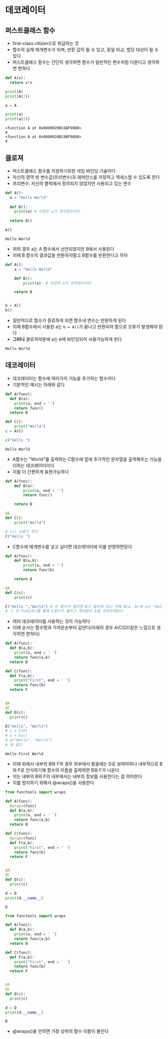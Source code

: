 # 데코레이터

## 퍼스트클래스 함수

- first-class citizen으로 취급하는 것
- 함수의 실제 매개변수가 되며, 반환 값이 될 수 있고, 동일 비교, 할당 대상이 될 수 있다
- 퍼스트클래스 함수는 간단히 생각하면 함수가 일반적인 변수처럼 다룬다고 생각하면 편하다

```python
def A(x):
  return x*x

print(A)
print(A(2))

a = A

print(a)
print(a(2))
```

```
<function A at 0x0000020BC6BF90D8>
4
<function A at 0x0000020BC6BF90D8>
4
```


## 클로져

- 퍼스트클래스 함수를 지원하기위한 네임 바인딩 기술이다
- 자신의 영역 밖 변수값(프리변수)과 레퍼런스를 저장하고 액세스할 수 있도록 한다
- 프리변수: 자신의 블럭에서 정의되지 않았지만 사용되고 있는 변수

```python
def A():
  a = "Hello World"
  
  def B():
    print(a) # 이경우 a가 프리변수이다
  
  return B()

A()
```

```
Hello World
```

- 위의 경우 a는 A 함수에서 선언되었지만 B에서 사용된다
- 이때 B 함수의 결과값을 반환하지말고 B함수를 반환한다고 하자

```python
def A():
    a = "Hello World"

    def B():
        print(a)  # 이경우 a가 프리변수이다

    return B


b = A()
b()
```
- 일반적으로 함수가 종료하게 되면 함수내 변수는 반환하게 된다
- 이때 B함수에서 사용된 a는 ```b = A()```가 끝나고 반환되야 함으로 오류가 발생해야 된다
- **그러나** 클로저덕분에 a는 b에 바인딩되어 사용가능하게 된다

```
Hello World
```

## 데코레이터

- 데코레이터는 함수에 여러가지 기능을 추가하는 함수이다
- 기본적인 예시는 아래와 같다

```python
def A(func):
  def B(a):
    print(a, end = '')
    return func()
  return B

def C():
    print("World")
c = A(C)

c("Hello ")
```

```
Hello World
```
- A함수는 "World"를 출력하는 C함수에 앞에 추가적인 문자열을 출력해주는 기능을 더하는 데코레이터이다
- 이를 더 간편하게 표현가능하다

```python
def A(func):
    def B(a):
        print(a, end = '')
        return func()

    return B

@A
def C():
    print("World")

# C() 오류가 뜬다
C("Hello ")
```

- C함수에 매개변수를 넣고 싶다면 데코레이터에 이를 반영하면된다

```python
def A(func):
    def B(a,b):
        print(a, end = '')
        return func(b)

    return B

@A
def C(c):
    print(c)

C("Hello ","World") # 이 함수가 불리면 B가 불리게 되고 이때 B(a, b)에 a는 "Hello " b는 "World"가 들어간다
# 그 뒤 func(b)를 통해 C함수가 불리고 매개변수 b를 건네주게된다
```

- 여러 데코레이터를 사용하는 것이 가능하다
- 이때 순서는 함수명과 가까운순부터 감싼다(아래의 경우 A(C(D))같은 느낌으로 생각하면 편하다)

```python
def A(func):
  def B(a,b):
    print(a, end = ' ')
    return func(a,b)
  return B

def C(func):
  def F(a,b):
    print("First", end = ' ')
    return func(b)
  return F


@A
@C
def D(c):
  print(c)

D("Hello", "World")
# c = C(D)
# a = A(c)
# a("Hello", "World")
# 와 같다
```

```
Hello First World
```


- 이때 위에서 내부의 B와 F의 경우 외부에서 봤을때는 D로 보여야하나 내부적으로 B와 F로 인식하기해 함수의 이름을 출력하면 B와 F가 나온다
- 이는 내부의 B와 F의 내부에서는 내부의 정보를 사용한다는 걸 의미한다
- 이를 방지하기 위해서 @wraps()을 사용한다

```python
from functools import wraps

def A(func):
  @wraps(func)
  def B(a,b):
    print(a, end = ' ')
    return func(a,b)
  return B

def C(func):
  @wraps(func)
  def F(a,b):
    print("First", end = ' ')
    return func(b)
  return F


@A
@C
def D(c):
  print(c)

d = D
print(d.__name__)
```

```
D
```

```python
from functools import wraps

def A(func):
  def B(a,b):
    print(a, end = ' ')
    return func(a,b)
  return B

def C(func):
  def F(a,b):
    print("First", end = ' ')
    return func(b)
  return F


@A
@C
def D(c):
  print(c)

d = D
print(d.__name__)
```

```
B
```
- @wraps()을 안하면 가장 상위의 함수 이름이 불린다
